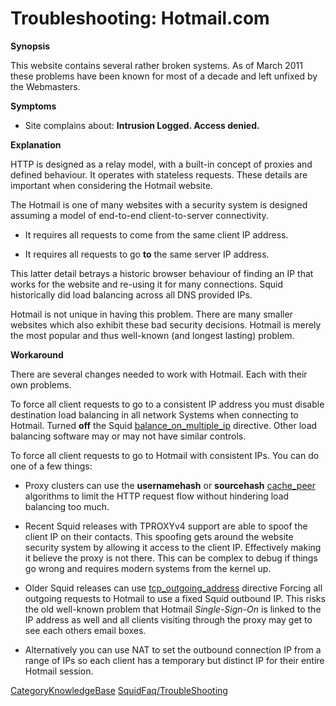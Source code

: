 # Troubleshooting: Hotmail.com

**Synopsis**

This website contains several rather broken systems. As of March 2011
these problems have been known for most of a decade and left unfixed by
the Webmasters.

**Symptoms**

  - Site complains about: **Intrusion Logged. Access denied.**

**Explanation**

HTTP is designed as a relay model, with a built-in concept of proxies
and defined behaviour. It operates with stateless requests. These
details are important when considering the Hotmail website.

The Hotmail is one of many websites with a security system is designed
assuming a model of end-to-end client-to-server connectivity.

  - It requires all requests to come from the same client IP address.

  - It requires all requests to go **to** the same server IP address.

This latter detail betrays a historic browser behaviour of finding an IP
that works for the website and re-using it for many connections. Squid
historically did load balancing across all DNS provided IPs.

Hotmail is not unique in having this problem. There are many smaller
websites which also exhibit these bad security decisions. Hotmail is
merely the most popular and thus well-known (and longest lasting)
problem.

**Workaround**

There are several changes needed to work with Hotmail. Each with their
own problems.

To force all client requests to go to a consistent IP address you must
disable destination load balancing in all network Systems when
connecting to Hotmail. Turned **off** the Squid
[balance\_on\_multiple\_ip](http://www.squid-cache.org/Doc/config/balance_on_multiple_ip#)
directive. Other load balancing software may or may not have similar
controls.

To force all client requests to go to Hotmail with consistent IPs. You
can do one of a few things:

  - Proxy clusters can use the **usernamehash** or **sourcehash**
    [cache\_peer](http://www.squid-cache.org/Doc/config/cache_peer#)
    algorithms to limit the HTTP request flow without hindering load
    balancing too much.

  - Recent Squid releases with TPROXYv4 support are able to spoof the
    client IP on their contacts. This spoofing gets around the website
    security system by allowing it access to the client IP. Effectively
    making it believe the proxy is not there. This can be complex to
    debug if things go wrong and requires modern systems from the kernel
    up.

  - Older Squid releases can use
    [tcp\_outgoing\_address](http://www.squid-cache.org/Doc/config/tcp_outgoing_address#)
    directive Forcing all outgoing requests to Hotmail to use a fixed
    Squid outbound IP. This risks the old well-known problem that
    Hotmail *Single-Sign-On* is linked to the IP address as well and all
    clients visiting through the proxy may get to see each others email
    boxes.

  - Alternatively you can use NAT to set the outbound connection IP from
    a range of IPs so each client has a temporary but distinct IP for
    their entire Hotmail session.

[CategoryKnowledgeBase](https://wiki.squid-cache.org/KnowledgeBase/Hotmail/CategoryKnowledgeBase#)
[SquidFaq/TroubleShooting](https://wiki.squid-cache.org/KnowledgeBase/Hotmail/SquidFaq/TroubleShooting#)
